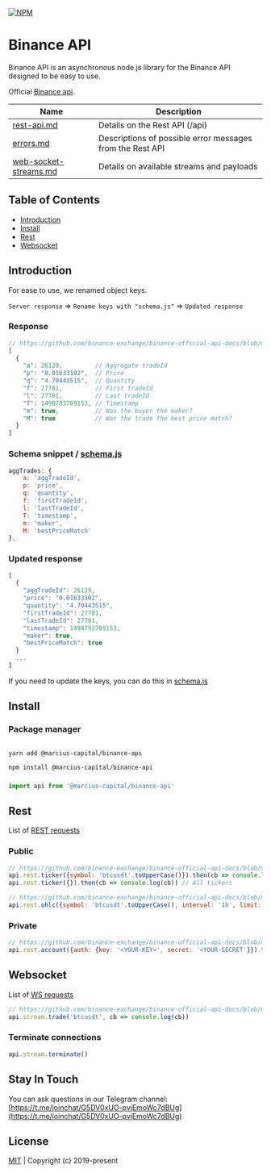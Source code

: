 [![NPM](https://nodei.co/npm/@marcius-capital/binance-api.png?downloadRank=true?stars=true)](https://nodei.co/npm/@marcius-capital/binance-api/)

# Binance API
Binance API is an asynchronous node.js library for the Binance API designed to be easy to use. 

Official [Binance api](https://github.com/binance-exchange/binance-official-api-docs).

Name | Description
------------ | ------------
[rest-api.md](https://github.com/binance-exchange/binance-official-api-docs/blob/master/rest-api.md) | Details on the Rest API (/api)
[errors.md](https://github.com/binance-exchange/binance-official-api-docs/blob/master/errors.md) | Descriptions of possible error messages from the Rest API
[web-socket-streams.md](https://github.com/binance-exchange/binance-official-api-docs/blob/master/web-socket-streams.md) | Details on available streams and payloads

## Table of Contents

* [Introduction](#introduction)
* [Install](#install)
* [Rest](#rest)
* [Websocket](#websocket)

## Introduction

For ease to use, we renamed object keys.

``Server response`` => ``Rename keys with "schema.js"`` => ``Updated response``


### Response

```javascript
// https://github.com/binance-exchange/binance-official-api-docs/blob/master/rest-api.md#compressedaggregate-trades-list
[
  {
    "a": 26129,         // Aggregate tradeId
    "p": "0.01633102",  // Price
    "q": "4.70443515",  // Quantity
    "f": 27781,         // First tradeId
    "l": 27781,         // Last tradeId
    "T": 1498793709153, // Timestamp
    "m": true,          // Was the buyer the maker?
    "M": true           // Was the trade the best price match?
  }
]
```

### Schema snippet / [schema.js](/api/binance/schema.js#L7)

```javascript
aggTrades: {
    a: 'aggTradeId',
    p: 'price',
    q: 'quantity',
    f: 'firstTradeId',
    l: 'lastTradeId',
    T: 'timestamp',
    m: 'maker',
    M: 'bestPriceMatch'
},
```

### Updated response

```javascript
[
  {
    "aggTradeId": 26129,       
    "price": "0.01633102",     
    "quantity": "4.70443515",  
    "firstTradeId": 27781,      
    "lastTradeId": 27781,        
    "timestamp": 1498793709153, 
    "maker": true,          
    "bestPriceMatch": true         
  }
  ...
]

```

If you need to update the keys, you can do this in [schema.js](/api/binance/schema.js)

## Install

### Package manager

```node

yarn add @marcius-capital/binance-api

npm install @marcius-capital/binance-api
```

### 

```javascript
import api from '@marcius-capital/binance-api'
```

## Rest

List of [REST requests](/api/binance/rest.js#L16)

### Public

```javascript
// https://github.com/binance-exchange/binance-official-api-docs/blob/master/rest-api.md#24hr-ticker-price-change-statistics
api.rest.ticker({symbol: 'btcusdt'.toUpperCase()}).then(cb => console.log(cb)) // Single ticker
api.rest.ticker({}).then(cb => console.log(cb)) // All tickers

// https://github.com/binance-exchange/binance-official-api-docs/blob/master/rest-api.md#klinecandlestick-data
api.rest.ohlc({symbol: 'btcusdt'.toUpperCase(), interval: '1h',	limit: 500}).then(cb => console.log(cb))
```

### Private

```javascript
// https://github.com/binance-exchange/binance-official-api-docs/blob/master/rest-api.md#account-information-user_data
api.rest.account({auth: {key: '<YOUR-KEY>', secret: '<YOUR-SECRET'}}).then(cb => console.log(cb))
```

## Websocket

List of [WS requests](/api/binance/ws.js#L18)

```javascript
// https://github.com/binance-exchange/binance-official-api-docs/blob/master/web-socket-streams.md#trade-streams
api.stream.trade('btcusdt', cb => console.log(cb))
```

### Terminate connections

```javascript
api.stream.terminate()
```

## Stay In Touch
You can ask questions in our Telegram channel: [https://t.me/joinchat/G5DV0xUO-pvjEmoWc7dBUg](https://t.me/joinchat/G5DV0xUO-pvjEmoWc7dBUg)


## License
[MIT](http://opensource.org/licenses/MIT) | Copyright (c) 2019-present
